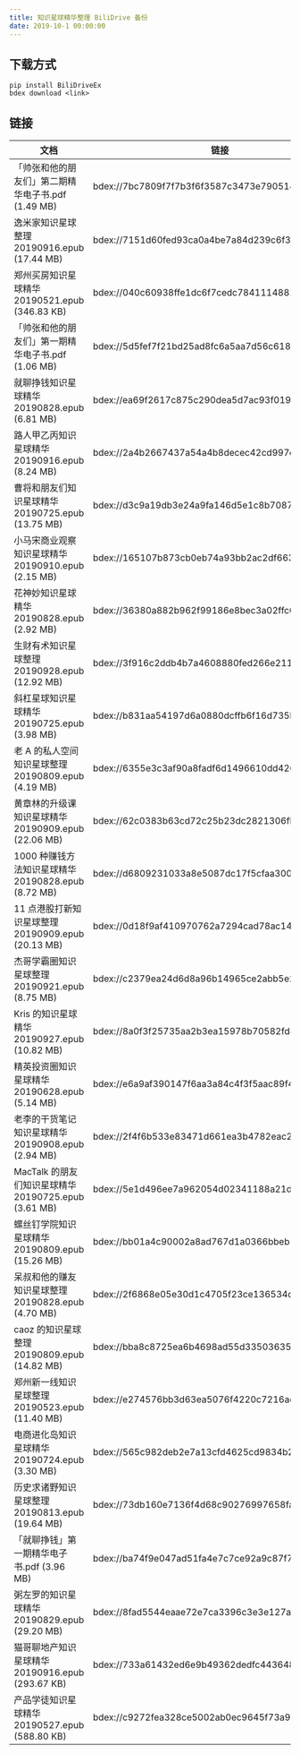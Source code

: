 ```yaml
---
title: 知识星球精华整理 BiliDrive 备份
date: 2019-10-1 00:00:00
---
```


## 下载方式

```
pip install BiliDriveEx
bdex download <link>
```

## 链接

<!--more-->

| 文档 | 链接 |
| --- | --- |
| 「帅张和他的朋友们」第二期精华电子书.pdf (1.49 MB) | bdex://7bc7809f7f7b3f6f3587c3473e7905142bab7a51 |
| 逸米家知识星球整理 20190916.epub (17.44 MB) | bdex://7151d60fed93ca0a4be7a84d239c6f307c48372e |
| 郑州买房知识星球精华 20190521.epub (346.83 KB) | bdex://040c60938ffe1dc6f7cedc7841114881739f3af1 |
| 「帅张和他的朋友们」第一期精华电子书.pdf (1.06 MB) | bdex://5d5fef7f21bd25ad8fc6a5aa7d56c618afae13f9 |
| 就聊挣钱知识星球精华 20190828.epub (6.81 MB) | bdex://ea69f2617c875c290dea5d7ac93f01975a933e14 |
| 路人甲乙丙知识星球精华 20190916.epub (8.24 MB) | bdex://2a4b2667437a54a4b8decec42cd997d0d4c6c995 |
| 曹将和朋友们知识星球精华 20190725.epub (13.75 MB) | bdex://d3c9a19db3e24a9fa146d5e1c8b7087d1f28345c |
| 小马宋商业观察知识星球精华 20190910.epub (2.15 MB) | bdex://165107b873cb0eb74a93bb2ac2df663ec5a1b8b1 |
| 花神妙知识星球精华 20190828.epub (2.92 MB) | bdex://36380a882b962f99186e8bec3a02ffc099677d5b |
| 生财有术知识星球整理 20190928.epub (12.92 MB) | bdex://3f916c2ddb4b7a4608880fed266e2110dcd71099 |
| 斜杠星球知识星球精华 20190725.epub (3.98 MB) | bdex://b831aa54197d6a0880dcffb6f16d735b7d007b8c |
| 老 A 的私人空间知识星球整理 20190809.epub (4.19 MB) | bdex://6355e3c3af90a8fadf6d1496610dd426964dc01b |
| 黄章林的升级课知识星球精华 20190909.epub (22.06 MB) | bdex://62c0383b63cd72c25b23dc2821306fbcdafd5cf0 |
| 1000 种赚钱方法知识星球精华 20190828.epub (8.72 MB) | bdex://d6809231033a8e5087dc17f5cfaa300c824c416d |
| 11 点港股打新知识星球整理 20190909.epub (20.13 MB) | bdex://0d18f9af410970762a7294cad78ac14dce9b5d6f |
| 杰哥学霸圈知识星球整理 20190921.epub (8.75 MB) | bdex://c2379ea24d6d8a96b14965ce2abb5e2a170d9928 |
| Kris 的知识星球精华 20190927.epub (10.82 MB) | bdex://8a0f3f25735aa2b3ea15978b70582fd493e474e8 |
| 精英投资圈知识星球精华 20190628.epub (5.14 MB) | bdex://e6a9af390147f6aa3a84c4f3f5aac89f4ec49287 |
| 老李的干货笔记知识星球精华 20190908.epub (2.94 MB) | bdex://2f4f6b533e83471d661ea3b4782eac2952ce0042 |
| MacTalk 的朋友们知识星球精华 20190725.epub (3.61 MB) | bdex://5e1d496ee7a962054d02341188a21d5fe3250cfb |
| 螺丝钉学院知识星球精华 20190809.epub (15.26 MB) | bdex://bb01a4c90002a8ad767d1a0366bbeb1a2fbb73e9 |
| 呆叔和他的赚友知识星球整理 20190828.epub (4.70 MB) | bdex://2f6868e05e30d1c4705f23ce136534de89d8cea0 |
| caoz 的知识星球整理 20190809.epub (14.82 MB) | bdex://bba8c8725ea6b4698ad55d335036352fb18b2820 |
| 郑州新一线知识星球整理 20190523.epub (11.40 MB) | bdex://e274576bb3d63ea5076f4220c7216ac71aaac1fe |
| 电商进化岛知识星球精华 20190724.epub (3.30 MB) | bdex://565c982deb2e7a13cfd4625cd9834b2f8b2cf4bf |
| 历史求诸野知识星球整理 20190813.epub (19.64 MB) | bdex://73db160e7136f4d68c90276997658fa2cedcad2a |
| 「就聊挣钱」第一期精华电子书.pdf (3.96 MB) | bdex://ba74f9e047ad51fa4e7c7ce92a9c87f79eddab21 |
| 粥左罗的知识星球精华 20190829.epub (29.20 MB) | bdex://8fad5544eaae72e7ca3396c3e3e127a4564d50ea |
| 猫哥聊地产知识星球精华 20190916.epub (293.67 KB) | bdex://733a61432ed6e9b49362dedfc443648397774509 |
| 产品学徒知识星球精华 20190527.epub (588.80 KB) | bdex://c9272fea328ce5002ab0ec9645f73a9025f5b3aa |